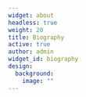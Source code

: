 ```yaml
---
widget: about
headless: true
weight: 20
title: Biography
active: true
author: admin
widget_id: biography
design:
  background:
    image: ""
---
```

